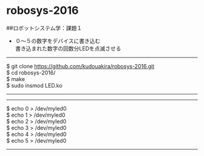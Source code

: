 # robosys-2016

##ロボットシステム学：課題１
* ０〜５の数字をデバイスに書き込む  
  書き込まれた数字の回数分LEDを点滅させる

---------
$ git clone https://github.com/kudouakira/robosys-2016.git  
$ cd robosys-2016/  
$ make  
$ sudo insmod LED.ko  

---------

----------
  
$ echo 0 > /dev/myled0  
$ echo 1 > /dev/myled0  
$ echo 2 > /dev/myled0  
$ echo 3 > /dev/myled0  
$ echo 4 > /dev/myled0  
$ echo 5 > /dev/myled0  
  
----------
